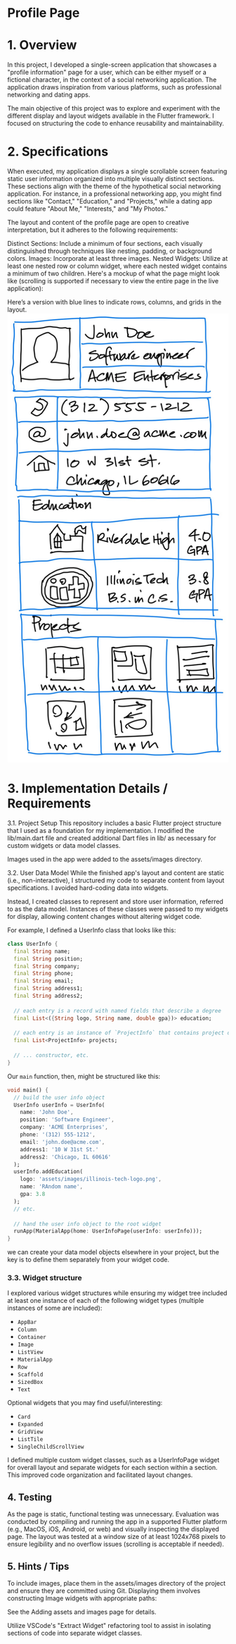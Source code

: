# Profile Page

# 1. Overview
In this project, I developed a single-screen application that showcases a "profile information" page for a user, which can be either myself or a fictional character, in the context of a social networking application. The application draws inspiration from various platforms, such as professional networking and dating apps.

The main objective of this project was to explore and experiment with the different display and layout widgets available in the Flutter framework. I focused on structuring the code to enhance reusability and maintainability.

# 2. Specifications
When executed, my application displays a single scrollable screen featuring static user information organized into multiple visually distinct sections. These sections align with the theme of the hypothetical social networking application. For instance, in a professional networking app, you might find sections like "Contact," "Education," and "Projects," while a dating app could feature "About Me," "Interests," and "My Photos."

The layout and content of the profile page are open to creative interpretation, but it adheres to the following requirements:

Distinct Sections: Include a minimum of four sections, each visually distinguished through techniques like nesting, padding, or background colors.
Images: Incorporate at least three images.
Nested Widgets: Utilize at least one nested row or column widget, where each nested widget contains a minimum of two children.
Here's a mockup of what the page might look like (scrolling is supported if necessary to view the entire page in the live application):



Here’s a version with blue lines to indicate rows, columns, and grids in the layout.
![Example profile page with layout](assets/images/mp1-mockup-layout.jpg)



# 3. Implementation Details / Requirements
3.1. Project Setup
This repository includes a basic Flutter project structure that I used as a foundation for my implementation. I modified the lib/main.dart file and created additional Dart files in lib/ as necessary for custom widgets or data model classes.

Images used in the app were added to the assets/images directory.

3.2. User Data Model
While the finished app's layout and content are static (i.e., non-interactive), I structured my code to separate content from layout specifications. I avoided hard-coding data into widgets.

Instead, I created classes to represent and store user information, referred to as the data model. Instances of these classes were passed to my widgets for display, allowing content changes without altering widget code.

For example, I defined a UserInfo class that looks like this:


```dart
class UserInfo {
  final String name;
  final String position;
  final String company;
  final String phone;
  final String email;
  final String address1;
  final String address2;

  // each entry is a record with named fields that describe a degree
  final List<({String logo, String name, double gpa})> education;

  // each entry is an instance of `ProjectInfo` that contains project details
  final List<ProjectInfo> projects;
  
  // ... constructor, etc.
}
```

Our `main` function, then, might be structured like this:

```dart
void main() {
  // build the user info object
  UserInfo userInfo = UserInfo(
    name: 'John Doe',
    position: 'Software Engineer',
    company: 'ACME Enterprises',
    phone: '(312) 555-1212',
    email: 'john.doe@acme.com',
    address1: '10 W 31st St.'
    address2: 'Chicago, IL 60616'
  );
  userInfo.addEducation(
    logo: 'assets/images/illinois-tech-logo.png',
    name: 'RAndom name',
    gpa: 3.8
  );
  // etc.

  // hand the user info object to the root widget
  runApp(MaterialApp(home: UserInfoPage(userInfo: userInfo)));
}
```

we can create your data model objects elsewhere in your project, but the key is to define them separately from your widget code.

### 3.3. Widget structure

I explored various widget structures while ensuring my widget tree included at least one instance of each of the following widget types (multiple instances of some are included):

- `AppBar`
- `Column`
- `Container`
- `Image`
- `ListView`
- `MaterialApp`
- `Row`
- `Scaffold`
- `SizedBox`
- `Text`

Optional widgets that you may find useful/interesting:

- `Card`
- `Expanded`
- `GridView`
- `ListTile`
- `SingleChildScrollView`

I defined multiple custom widget classes, such as a UserInfoPage widget for overall layout and separate widgets for each section within a section. This improved code organization and facilitated layout changes.

## 4. Testing

As the page is static, functional testing was unnecessary. Evaluation was conducted by compiling and running the app in a supported Flutter platform (e.g., MacOS, iOS, Android, or web) and visually inspecting the displayed page. The layout was tested at a window size of at least 1024x768 pixels to ensure legibility and no overflow issues (scrolling is acceptable if needed).


## 5. Hints / Tips

To include images, place them in the assets/images directory of the project and ensure they are committed using Git. Displaying them involves constructing Image widgets with appropriate paths:

See the Adding assets and images page for details.

Utilize VSCode's "Extract Widget" refactoring tool to assist in isolating sections of code into separate widget classes.
